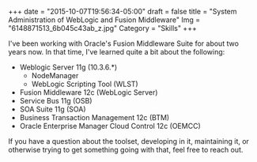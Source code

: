 +++
date = "2015-10-07T19:56:34-05:00"
draft = false
title = "System Administration of WebLogic and Fusion Middleware"
Img = "6148871513_6b045c43ab_z.jpg"
Category = "Skills"
+++

I've been working with Oracle's Fusion Middleware Suite for about two years now.
In that time, I've learned quite a bit about the following:

* Weblogic Server 11g (10.3.6.*)
    * NodeManager
    * WebLogic Scripting Tool (WLST)
* Fusion Middleware 12c (WebLogic Server)
* Service Bus 11g (OSB)
* SOA Suite 11g (SOA)
* Business Transaction Management 12c (BTM)
* Oracle Enterprise Manager Cloud Control 12c (OEMCC)



If you have a question about the toolset, developing in it, maintaining it, or
otherwise trying to get something going with that, feel free to reach out.
